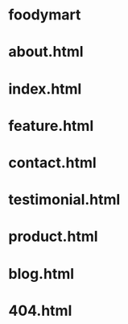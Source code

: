 # foodymart
# about.html
# index.html
# feature.html
# contact.html
# testimonial.html
# product.html
# blog.html
# 404.html
